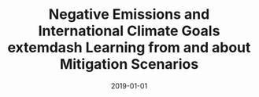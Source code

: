 ---
title: "Negative Emissions and International Climate Goals\textemdash Learning from and about Mitigation Scenarios"
collection: publications
permalink: /publications/21
date: 2019-01-01
venue: "Climatic Change"
citation: "Hilaire, Jérôme, Minx, Jan C., <b>Callaghan, Max W.</b>, Edmonds, Jae, Luderer, Gunnar, Nemet, Gregory F., Rogelj, Joeri, del Mar Zamora, Maria. (2019). &quot;Negative Emissions and International Climate Goals\textemdash Learning from and about Mitigation Scenarios.&quot; <i>Climatic Change</i>. 157(2)."
doi: "10.1007/s10584-019-02516-4"
---